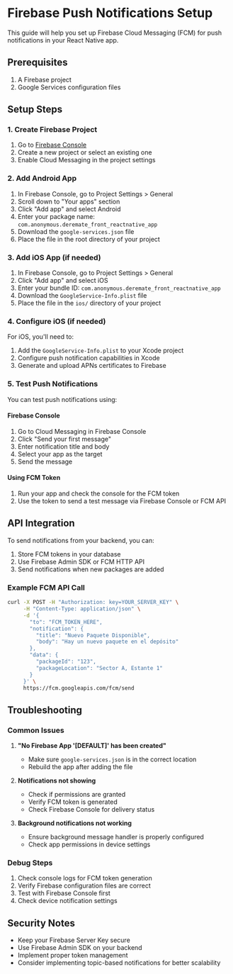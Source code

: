 # Firebase Push Notifications Setup

This guide will help you set up Firebase Cloud Messaging (FCM) for push notifications in your React Native app.

## Prerequisites

1. A Firebase project
2. Google Services configuration files

## Setup Steps

### 1. Create Firebase Project

1. Go to [Firebase Console](https://console.firebase.google.com/)
2. Create a new project or select an existing one
3. Enable Cloud Messaging in the project settings

### 2. Add Android App

1. In Firebase Console, go to Project Settings > General
2. Scroll down to "Your apps" section
3. Click "Add app" and select Android
4. Enter your package name: `com.anonymous.deremate_front_reactnative_app`
5. Download the `google-services.json` file
6. Place the file in the root directory of your project

### 3. Add iOS App (if needed)

1. In Firebase Console, go to Project Settings > General
2. Click "Add app" and select iOS
3. Enter your bundle ID: `com.anonymous.deremate_front_reactnative_app`
4. Download the `GoogleService-Info.plist` file
5. Place the file in the `ios/` directory of your project

### 4. Configure iOS (if needed)

For iOS, you'll need to:
1. Add the `GoogleService-Info.plist` to your Xcode project
2. Configure push notification capabilities in Xcode
3. Generate and upload APNs certificates to Firebase

### 5. Test Push Notifications

You can test push notifications using:

#### Firebase Console
1. Go to Cloud Messaging in Firebase Console
2. Click "Send your first message"
3. Enter notification title and body
4. Select your app as the target
5. Send the message

#### Using FCM Token
1. Run your app and check the console for the FCM token
2. Use the token to send a test message via Firebase Console or FCM API

## API Integration

To send notifications from your backend, you can:

1. Store FCM tokens in your database
2. Use Firebase Admin SDK or FCM HTTP API
3. Send notifications when new packages are added

### Example FCM API Call

```bash
curl -X POST -H "Authorization: key=YOUR_SERVER_KEY" \
     -H "Content-Type: application/json" \
     -d '{
       "to": "FCM_TOKEN_HERE",
       "notification": {
         "title": "Nuevo Paquete Disponible",
         "body": "Hay un nuevo paquete en el depósito"
       },
       "data": {
         "packageId": "123",
         "packageLocation": "Sector A, Estante 1"
       }
     }' \
     https://fcm.googleapis.com/fcm/send
```

## Troubleshooting

### Common Issues

1. **"No Firebase App '[DEFAULT]' has been created"**
   - Make sure `google-services.json` is in the correct location
   - Rebuild the app after adding the file

2. **Notifications not showing**
   - Check if permissions are granted
   - Verify FCM token is generated
   - Check Firebase Console for delivery status

3. **Background notifications not working**
   - Ensure background message handler is properly configured
   - Check app permissions in device settings

### Debug Steps

1. Check console logs for FCM token generation
2. Verify Firebase configuration files are correct
3. Test with Firebase Console first
4. Check device notification settings

## Security Notes

- Keep your Firebase Server Key secure
- Use Firebase Admin SDK on your backend
- Implement proper token management
- Consider implementing topic-based notifications for better scalability 